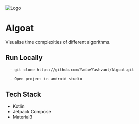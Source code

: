 
![Logo](https://socialify.git.ci/YadavYashvant/Algoat/image?description=1&font=KoHo&forks=1&language=1&name=1&owner=1&pattern=Floating%20Cogs&stargazers=1&theme=Dark)


# Algoat

Visualise time complexities of different algorithms.




## Run Locally



```bash
  - git clone https://github.com/YadavYashvant/Algoat.git

  - Open project in android studio
```
    
## Tech Stack

- Kotlin
- Jetpack Compose
- Material3
